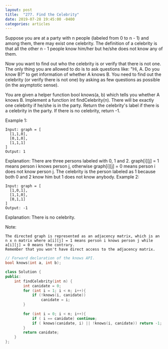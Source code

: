 ```yaml
---
layout: post
title:  "277. Find the Celebrity"
date: 2019-07-28 19:45:00 -0400
categories: articles
---
```

Suppose you are at a party with n people (labeled from 0 to n - 1) and among them, there may exist one celebrity. The definition of a celebrity is that all the other n - 1 people know him/her but he/she does not know any of them.

Now you want to find out who the celebrity is or verify that there is not one. The only thing you are allowed to do is to ask questions like: "Hi, A. Do you know B?" to get information of whether A knows B. You need to find out the celebrity (or verify there is not one) by asking as few questions as possible (in the asymptotic sense).

You are given a helper function bool knows(a, b) which tells you whether A knows B. Implement a function int findCelebrity(n). There will be exactly one celebrity if he/she is in the party. Return the celebrity's label if there is a celebrity in the party. If there is no celebrity, return -1.

Example 1:
```
Input: graph = [
  [1,1,0],
  [0,1,0],
  [1,1,1]
]
Output: 1
```
Explanation: There are three persons labeled with 0, 1 and 2. graph[i][j] = 1 means person i knows person j, otherwise graph[i][j] = 0 means person i does not know person j. The celebrity is the person labeled as 1 because both 0 and 2 know him but 1 does not know anybody.
Example 2:
```
Input: graph = [
  [1,0,1],
  [1,1,0],
  [0,1,1]
]
Output: -1
```
Explanation: There is no celebrity.
 
Note:
```
The directed graph is represented as an adjacency matrix, which is an n x n matrix where a[i][j] = 1 means person i knows person j while a[i][j] = 0 means the contrary.
Remember that you won't have direct access to the adjacency matrix.
```

```c++
// Forward declaration of the knows API.
bool knows(int a, int b);

class Solution {
public:
    int findCelebrity(int n) {
        int canidate = 0;
        for (int i = 1; i < n; i++){
            if (!knows(i, canidate))
                canidate = i;
        }
        
        for (int i = 0; i < n; i++){
            if ( i == canidate) continue;
            if ( knows(canidate, i) || !knows(i, canidate)) return -1;
        }
        return canidate;
    }
};
```